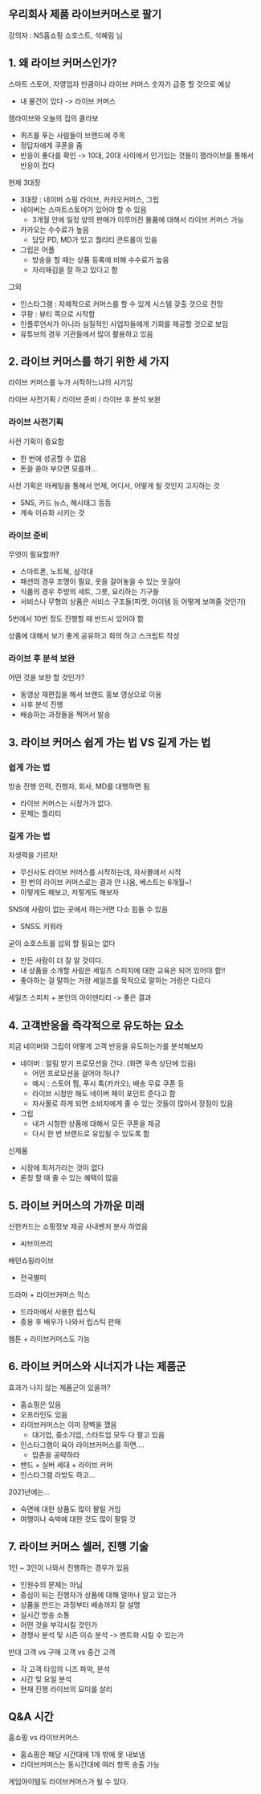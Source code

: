 우리회사 제품 라이브커머스로 팔기
------

강의자 : NS홈쇼핑 쇼호스트, 석혜림 님


## 1. 왜 라이브 커머스인가?

스마트 스토어, 자영업자 만큼이나 라이브 커머스 숫자가 급증 할 것으로 예상
- 내 물건이 있다 -> 라이브 커머스

잼라이브와 오늘의 집의 콜라보
- 퀴즈를 푸는 사람들이 브랜드에 주목
- 정답자에게 쿠폰을 줌
- 반응이 좋다를 확인 -> 10대, 20대 사이에서 인기있는 것들이 잼라이브를 통해서 반응이 컸다


현재 3대장
- 3대장 : 네이버 쇼핑 라이브, 카카오커머스, 그립
- 네이버는 스마트스토어가 있어야 할 수 있음
  - 3개월 안에 일정 양의 판매가 이루어진 물품에 대해서 라이브 커머스 가능
- 카카오는 수수료가 높음
  - 담당 PD, MD가 있고 퀄리티 콘트롤이 있음
- 그립은 어플
  - 방송을 할 때는 상품 등록에 비해 수수료가 높음
  - 자리매김을 잘 하고 있다고 함

그외
  - 인스타그램 : 자체적으로 커머스를 할 수 있게 시스템 갖출 것으로 전망
  - 쿠팡 : 뷰티 쪽으로 시작함
  - 인플루언서가 아니라 실질적인 사업자들에게 기회를 제공할 것으로 보임
  - 유튜브의 경우 기관들에서 많이 활용하고 있음
  
  
## 2. 라이브 커머스를 하기 위한 세 가지
라이브 커머스를 누가 시작하느냐의 시기임

라이브 사전기획 / 라이브 준비 / 라이브 후 분석 보완

### 라이브 사전기획
사전 기획이 중요함
- 한 번에 성공할 수 없음
- 돈을 쏟아 부으면 모를까...

사전 기획은 마케팅을 통해서 언제, 어디서, 어떻게 될 것인지 고지하는 것
- SNS, 카드 뉴스, 해시태그 등등
- 계속 이슈화 시키는 것

### 라이브 준비
무엇이 필요할까?
- 스마트폰, 노트북, 삼각대
- 패션의 경우 조명이 필요, 옷을 걸어놓을 수 있는 옷걸이
- 식품의 경우 주방의 세트, 그릇, 요리하는 기구들
- 서비스나 무형의 상품은 서비스 구조들(피켓, 아이템 등 어떻게 보여줄 것인가)


5번에서 10번 정도 진행할 때 반드시 있어야 함

상품에 대해서 보기 좋게 공유하고 회의 하고 스크립트 작성

### 라이브 후 분석 보완
어떤 것을 보완 할 것인가?
- 동영상 재편집을 해서 브랜드 홍보 영상으로 이용
- 사후 분석 진행
- 배송하는 과정들을 찍어서 발송



## 3. 라이브 커머스 쉽게 가는 법 VS 길게 가는 법

### 쉽게 가는 법
방송 진행 인력, 진행자, 회사, MD를 대행하면 됨
- 라이브 커머스는 시장가가 없다.
- 문제는 퀄리티

### 길게 가는 법
자생력을 기르자!
- 무신사도 라이브 커머스를 시작하는데, 자사몰에서 시작
- 한 번의 라이브 커머스로는 결과 안 나옴, 베스트는 6개월~!
- 이렇게도 해보고, 저렇게도 해보자

SNS에 사람이 없는 곳에서 하는거면 다소 힘들 수 있음
- SNS도 키워라

굳이 쇼호스트를 섭외 할 필요는 없다
- 만든 사람이 더 잘 알 것이다.
- 내 상품을 소개할 사람은 세일즈 스피치에 대한 교육은 되어 있어야 함!!
- 좋아하는 걸 말하는 거랑 세일즈를 목적으로 말하는 거랑은 다르다

세일즈 스피치 + 본인의 아이덴티티 -> 좋은 결과


## 4. 고객반응을 즉각적으로 유도하는 요소
지금 네이버와 그립이 어떻게 고객 반응을 유도하는가를 분석해보자
- 네이버 : 알림 받기 프로모션을 건다. (화면 우측 상단에 있음)
  - 어떤 프로모션을 걸어야 하나?
  - 예시 : 스토어 찜, 푸시 톡(카카오), 배송 무료 쿠폰 등
  - 라이브 시청만 해도 네이버 페이 포인트 준다고 함
  - 자사몰로 하게 되면 소비자에게 줄 수 있는 것들이 많아서 장점이 있음
- 그립
  - 내가 시청한 상품에 대해서 모든 쿠폰을 제공
  - 다시 한 번 브랜드로 유입될 수 있도록 함

신제품
- 시장에 최저가라는 것이 없다
- 론칭 할 때 줄 수 있는 혜택이 많음


## 5. 라이브 커머스의 가까운 미래
신한카드는 쇼핑정보 제공 사내벤처 분사 하였음
- 씨브이쓰리

배민쇼핑라이브
- 전국별미

드라마 + 라이브커머스 믹스
- 드라마에서 사용한 립스틱
- 종용 후 배우가 나와서 립스틱 판매

웹툰 + 라이브커머스도 가능


## 6. 라이브 커머스와 시너지가 나는 제품군
효과가 나지 않는 제품군이 있을까?
- 홈쇼핑은 있음
- 오프라인도 있음
- 라이브커머스는 이미 장벽을 깼음
  - 대기업, 중소기업, 스타트업 모두 다 팔고 있음
- 인스타그램이 육아 라이브커머스를 하면....
  - 맘존을 공략하라
- 밴드 + 실버 세대 + 라이브 커머
- 인스타그램 라방도 하고...

2021년에는...
- 숙면에 대한 상품도 많이 팔릴 거임
- 여행이나 숙박에 대한 것도 많이 팔릴 것


## 7. 라이브 커머스 셀러, 진행 기술
1인 ~ 3인이 나와서 진행하는 경우가 있음
- 인원수의 문제는 아님
- 중심이 되는 진행자가 상품에 대해 얼마나 알고 있는가
- 상품을 만드는 과정부터 배송까지 잘 설명
- 실시간 방송 소통
- 어떤 것을 부각시킬 것인가
- 경쟁사 분석 및 시즌 이슈 분석 -> 멘트화 시킬 수 있는가

반대 고객 vs 구매 고객 vs 중간 고객
- 각 고객 타입의 니즈 파악, 분석
- 시간 및 요일 분석
- 현재 진행 라이브의 묘미를 살리

## Q&A 시간

홈쇼핑 vs 라이브커머스
- 홈쇼핑은 해당 시간대에 1개 밖에 못 내보냄
- 라이브커머스는 동시간대에 여러 항목 송출 가능

게임아이템도 라이브커머스가 될 수 있다.